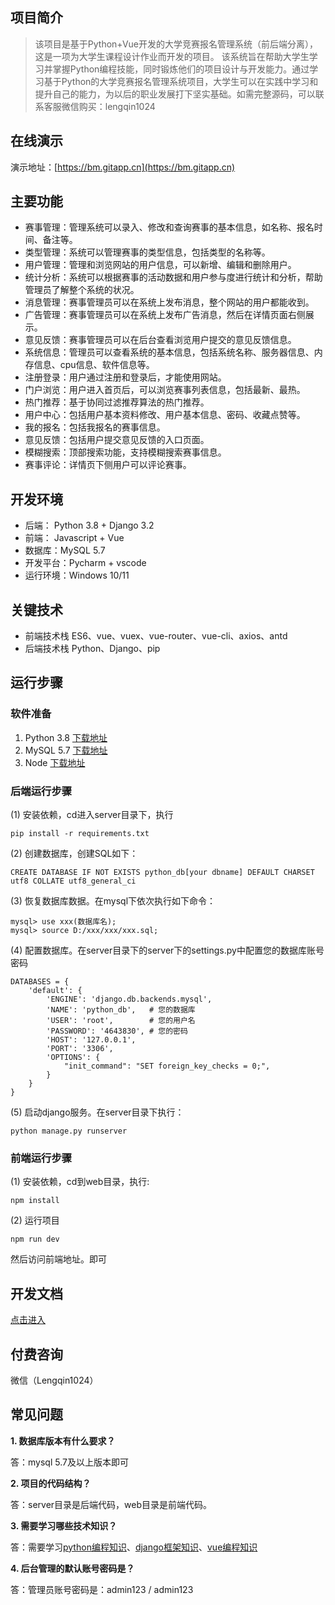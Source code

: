 
## 项目简介


>该项目是基于Python+Vue开发的大学竞赛报名管理系统（前后端分离），这是一项为大学生课程设计作业而开发的项目。
该系统旨在帮助大学生学习并掌握Python编程技能，同时锻炼他们的项目设计与开发能力。通过学习基于Python的大学竞赛报名管理系统项目，大学生可以在实践中学习和提升自己的能力，为以后的职业发展打下坚实基础。如需完整源码，可以联系客服微信购买：lengqin1024



## 在线演示

演示地址：[https://bm.gitapp.cn](https://bm.gitapp.cn)




## 主要功能

- 赛事管理：管理系统可以录入、修改和查询赛事的基本信息，如名称、报名时间、备注等。
- 类型管理：系统可以管理赛事的类型信息，包括类型的名称等。
- 用户管理：管理和浏览网站的用户信息，可以新增、编辑和删除用户。
- 统计分析：系统可以根据赛事的活动数据和用户参与度进行统计和分析，帮助管理员了解整个系统的状况。
- 消息管理：赛事管理员可以在系统上发布消息，整个网站的用户都能收到。
- 广告管理：赛事管理员可以在系统上发布广告消息，然后在详情页面右侧展示。
- 意见反馈：赛事管理员可以在后台查看浏览用户提交的意见反馈信息。
- 系统信息：管理员可以查看系统的基本信息，包括系统名称、服务器信息、内存信息、cpu信息、软件信息等。
- 注册登录：用户通过注册和登录后，才能使用网站。
- 门户浏览：用户进入首页后，可以浏览赛事列表信息，包括最新、最热。
- 热门推荐：基于协同过滤推荐算法的热门推荐。
- 用户中心：包括用户基本资料修改、用户基本信息、密码、收藏点赞等。
- 我的报名：包括我报名的赛事信息。
- 意见反馈：包括用户提交意见反馈的入口页面。
- 模糊搜索：顶部搜索功能，支持模糊搜索赛事信息。
- 赛事评论：详情页下侧用户可以评论赛事。

## 开发环境

- 后端： Python 3.8 + Django 3.2
- 前端： Javascript + Vue
- 数据库：MySQL 5.7
- 开发平台：Pycharm + vscode
- 运行环境：Windows 10/11

## 关键技术

- 前端技术栈 ES6、vue、vuex、vue-router、vue-cli、axios、antd
- 后端技术栈 Python、Django、pip



## 运行步骤

### 软件准备

1. Python 3.8 [下载地址](https://www.python.org/ftp/python/3.8.10/python-3.8.10-amd64.exe)
2. MySQL 5.7 [下载地址](https://dev.mysql.com/get/Downloads/MySQLInstaller/mysql-installer-community-5.7.44.0.msi)
3. Node [下载地址](https://nodejs.org/dist/v18.20.2/node-v18.20.2-x64.msi)

### 后端运行步骤

(1) 安装依赖，cd进入server目录下，执行
```
pip install -r requirements.txt
```

(2) 创建数据库，创建SQL如下：
```
CREATE DATABASE IF NOT EXISTS python_db[your dbname] DEFAULT CHARSET utf8 COLLATE utf8_general_ci
```
(3) 恢复数据库数据。在mysql下依次执行如下命令：

```
mysql> use xxx(数据库名);
mysql> source D:/xxx/xxx/xxx.sql;
```

(4) 配置数据库。在server目录下的server下的settings.py中配置您的数据库账号密码

```
DATABASES = {
    'default': {
        'ENGINE': 'django.db.backends.mysql',
        'NAME': 'python_db',   # 您的数据库
        'USER': 'root',        # 您的用户名
        'PASSWORD': '4643830', # 您的密码
        'HOST': '127.0.0.1',
        'PORT': '3306',
        'OPTIONS': {
            "init_command": "SET foreign_key_checks = 0;",
        }
    }
}
```

(5) 启动django服务。在server目录下执行：
```
python manage.py runserver
```

### 前端运行步骤

(1) 安装依赖，cd到web目录，执行:
```
npm install 
```
(2) 运行项目
```
npm run dev
```

然后访问前端地址。即可


## 开发文档

[点击进入](doc/doc.md)


## 付费咨询

微信（Lengqin1024）

## 常见问题

**1. 数据库版本有什么要求？**

答：mysql 5.7及以上版本即可

**2. 项目的代码结构？**

答：server目录是后端代码，web目录是前端代码。

**3. 需要学习哪些技术知识？**

答：需要学习[python编程知识](https://www.runoob.com/python3/python3-tutorial.html)、[django框架知识](https://docs.djangoproject.com/zh-hans/3.2/)、[vue编程知识](https://cn.vuejs.org/guide/introduction.html)

**4. 后台管理的默认账号密码是？**

答：管理员账号密码是：admin123 / admin123

